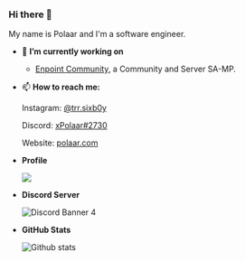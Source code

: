 ### Hi there 👋

My name is Polaar and I'm a software engineer.

- 🔭 **I’m currently working on**
  * [Enpoint Community](https://discord.gg/zgf7jQPV6e), a Community and Server SA-MP. 
   
- 📫 **How to reach me:**

  Instagram: [@trr.sixb0y](https://instagram.com)
  
  Discord: [xPolaar#2730](https://discord.com/users/972352313865953330)
 
  Website: [polaar.com](https://polaar.com)
  
- **Profile**
    <p align="left">
     <img src="https://lanyard.cnrad.dev/api/972352313865953330">
    </p>

- **Discord Server**
   <p align="left">
   <img src="https://discordapp.com/api/guilds/1018602060712783894/widget.png?style=banner4" alt="Discord Banner 4">
   </p>

- **GitHub Stats**

  ![Github stats](https://github-readme-stats.vercel.app/api?username=xPolaar&theme=blueberry&count_private=true&hide_border=true&line_height=25)
